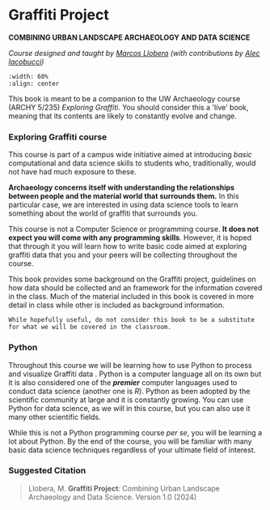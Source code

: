 # Graffiti Project 
**COMBINING URBAN LANDSCAPE ARCHAEOLOGY AND DATA SCIENCE** 

*Course designed and taught by [Marcos Llobera](https://www.digarlab.uw.edu/llobera) (with contributions by [Alec Iacobucci](https://www.digarlab.uw.edu/copy-of-profile-template))*

```{image} GraffitiProject.png
:width: 60%
:align: center
```


This book is meant to be a companion to the UW Archaeology course (ARCHY 5/235) *Exploring Graffiti*. You should consider this a 'live' book, meaning that its contents are likely to constantly evolve and change.

### Exploring Graffiti course

This course is part of a campus wide initiative aimed at introducing *basic* computational and data science skills to students who, traditionally, would not have had much exposure to these.

**Archaeology concerns itself with understanding the relationships between people and the material world that surrounds them.** In this particular case, we are interested in using data science tools to learn something about the world of graffiti that surrounds you. 

This course is not a Computer Science or programming course. **It does not expect you will come with any programming skills**. However, it is hoped that through it you will learn how to write basic code aimed at exploring graffiti data that you and your peers will be collecting throughout the course. 

This book provides some background on the Graffiti project, guidelines on how data should be collected and an framework for the information covered in the class. Much of the material included in this book is covered in more detail in class while other is included as background information. 

```{caution}
While hopefully useful, do not consider this book to be a substitute for what we will be covered in the classroom.
```
 
### Python 
Throughout this course we will be learning how to use Python to process and visualize Graffiti data . Python is a computer language all on its own but it is also considered one of the ***premier*** computer languages used to conduct data science (another one is *R*). Python as been adopted by the scientific community at large and it is constantly growing. You can use Python for data science, as we will in this course, but you can also use it many other scientific fields.

While this is not a Python programming course *per se*, you will be learning a lot about Python. By the end of the course, you will be familiar with many basic data science techniques regardless of your ultimate field of interest.

### Suggested Citation
> Llobera, M. **Graffiti Project**: Combining Urban Landscape Archaeology and Data Science. Version 1.0 (2024) 
